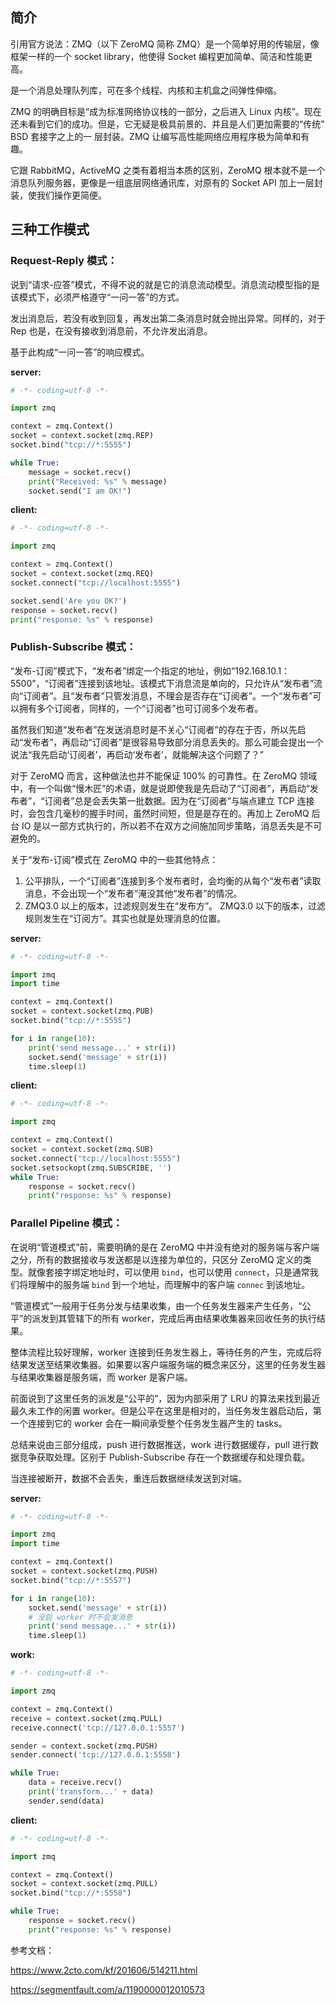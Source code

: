## 简介

引用官方说法：ZMQ（以下 ZeroMQ 简称 ZMQ）是一个简单好用的传输层，像框架一样的一个 socket library，他使得 Socket 编程更加简单、简洁和性能更高。

是一个消息处理队列库，可在多个线程、内核和主机盒之间弹性伸缩。

ZMQ 的明确目标是“成为标准网络协议栈的一部分，之后进入 Linux 内核”。现在还未看到它们的成功。但是，它无疑是极具前景的、并且是人们更加需要的“传统” BSD 套接字之上的一 层封装。ZMQ 让编写高性能网络应用程序极为简单和有趣。

它跟 RabbitMQ，ActiveMQ 之类有着相当本质的区别，ZeroMQ 根本就不是一个消息队列服务器，更像是一组底层网络通讯库，对原有的 Socket API 加上一层封装，使我们操作更简便。

## 三种工作模式
### Request-Reply 模式：

说到“请求-应答”模式，不得不说的就是它的消息流动模型。消息流动模型指的是该模式下，必须严格遵守“一问一答”的方式。

发出消息后，若没有收到回复，再发出第二条消息时就会抛出异常。同样的，对于 Rep 也是，在没有接收到消息前，不允许发出消息。

基于此构成“一问一答”的响应模式。

**server:**

```python
# -*- coding=utf-8 -*-

import zmq

context = zmq.Context()
socket = context.socket(zmq.REP)
socket.bind("tcp://*:5555")

while True:
    message = socket.recv()
    print("Received: %s" % message)
    socket.send("I am OK!")
```

**client:**

```python
# -*- coding=utf-8 -*-

import zmq

context = zmq.Context()
socket = context.socket(zmq.REQ)
socket.connect("tcp://localhost:5555")

socket.send('Are you OK?')
response = socket.recv()
print("response: %s" % response)
```

### Publish-Subscribe 模式：

“发布-订阅”模式下，“发布者”绑定一个指定的地址，例如“192.168.10.1：5500”，“订阅者”连接到该地址。该模式下消息流是单向的，只允许从“发布者”流向“订阅者”。且“发布者”只管发消息，不理会是否存在“订阅者”。一个“发布者”可以拥有多个订阅者，同样的，一个“订阅者”也可订阅多个发布者。

虽然我们知道“发布者”在发送消息时是不关心“订阅者”的存在于否，所以先启动“发布者”，再启动“订阅者”是很容易导致部分消息丢失的。那么可能会提出一个说法“我先启动‘订阅者’，再启动‘发布者’，就能解决这个问题了？”

对于 ZeroMQ 而言，这种做法也并不能保证 100% 的可靠性。在 ZeroMQ 领域中，有一个叫做“慢木匠”的术语，就是说即使我是先启动了“订阅者”，再启动“发布者”，“订阅者”总是会丢失第一批数据。因为在“订阅者”与端点建立 TCP 连接时，会包含几毫秒的握手时间，虽然时间短，但是是存在的。再加上 ZeroMQ 后台 IO 是以一部方式执行的，所以若不在双方之间施加同步策略，消息丢失是不可避免的。

关于“发布-订阅”模式在 ZeroMQ 中的一些其他特点：

1. 公平排队，一个“订阅者”连接到多个发布者时，会均衡的从每个“发布者”读取消息，不会出现一个“发布者”淹没其他“发布者”的情况。
1. ZMQ3.0 以上的版本，过滤规则发生在“发布方”。 ZMQ3.0 以下的版本，过滤规则发生在“订阅方”。其实也就是处理消息的位置。

**server:**
```python
# -*- coding=utf-8 -*-

import zmq
import time

context = zmq.Context()
socket = context.socket(zmq.PUB)
socket.bind("tcp://*:5555")

for i in range(10):
    print('send message...' + str(i))
    socket.send('message' + str(i))
    time.sleep(1)
```

**client:**
```python
# -*- coding=utf-8 -*-

import zmq

context = zmq.Context()
socket = context.socket(zmq.SUB)
socket.connect("tcp://localhost:5555")
socket.setsockopt(zmq.SUBSCRIBE, '')
while True:
    response = socket.recv()
    print("response: %s" % response)
```

### Parallel Pipeline 模式：

在说明“管道模式”前，需要明确的是在 ZeroMQ 中并没有绝对的服务端与客户端之分，所有的数据接收与发送都是以连接为单位的，只区分 ZeroMQ 定义的类型。就像套接字绑定地址时，可以使用 `bind`，也可以使用 `connect`，只是通常我们将理解中的服务端 `bind` 到一个地址，而理解中的客户端 `connec` 到该地址。

“管道模式”一般用于任务分发与结果收集，由一个任务发生器来产生任务，“公平”的派发到其管辖下的所有 worker，完成后再由结果收集器来回收任务的执行结果。

整体流程比较好理解，worker 连接到任务发生器上，等待任务的产生，完成后将结果发送至结果收集器。如果要以客户端服务端的概念来区分，这里的任务发生器与结果收集器是服务端，而 worker 是客户端。

前面说到了这里任务的派发是“公平的”，因为内部采用了 LRU 的算法来找到最近最久未工作的闲置 worker。但是公平在这里是相对的，当任务发生器启动后，第一个连接到它的 worker 会在一瞬间承受整个任务发生器产生的 tasks。

总结来说由三部分组成，push 进行数据推送，work 进行数据缓存，pull 进行数据竞争获取处理。区别于 Publish-Subscribe 存在一个数据缓存和处理负载。

当连接被断开，数据不会丢失，重连后数据继续发送到对端。

**server:**
```python
# -*- coding=utf-8 -*-

import zmq
import time

context = zmq.Context()
socket = context.socket(zmq.PUSH)
socket.bind("tcp://*:5557")

for i in range(10):
    socket.send('message' + str(i))
    # 没启 worker 时不会发消息
    print('send message...' + str(i))
    time.sleep(1)
```

**work:**
```python
# -*- coding=utf-8 -*-

import zmq

context = zmq.Context()
receive = context.socket(zmq.PULL)
receive.connect('tcp://127.0.0.1:5557')

sender = context.socket(zmq.PUSH)
sender.connect('tcp://127.0.0.1:5558')

while True:
    data = receive.recv()
    print('transform...' + data)
    sender.send(data)
```

**client:**

```python
# -*- coding=utf-8 -*-

import zmq

context = zmq.Context()
socket = context.socket(zmq.PULL)
socket.bind("tcp://*:5558")

while True:
    response = socket.recv()
    print("response: %s" % response)
```

参考文档：

https://www.2cto.com/kf/201606/514211.html

https://segmentfault.com/a/1190000012010573